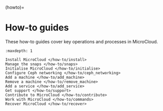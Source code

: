 (howto)=
# How-to guides

These how-to guides cover key operations and processes in MicroCloud.

```{toctree}
:maxdepth: 1

Install MicroCloud </how-to/install>
Manage the snaps </how-to/snaps>
Initialise MicroCloud </how-to/initialise>
Configure Ceph networking </how-to/ceph_networking>
Add a machine </how-to/add_machine>
Remove a machine </how-to/remove_machine>
Add a service </how-to/add_service>
Get support </how-to/support>
Contribute to MicroCloud </how-to/contribute>
Work with MicroCloud </how-to/commands>
Recover MicroCloud </how-to/recover>
```
